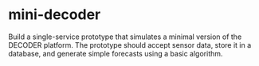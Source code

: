 # mini-decoder
Build a single-service prototype that simulates a minimal version of the DECODER platform. The prototype should accept sensor data, store it in a database, and generate simple forecasts using a basic algorithm.
